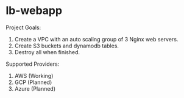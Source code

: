# lb-webapp

Project Goals:

1) Create a VPC with an auto scaling group of 3 Nginx web servers. 
2) Create S3 buckets and dynamodb tables.
3) Destroy all when finished.

Supported Providers:
1) AWS (Working)
2) GCP (Planned)
3) Azure (Planned)
